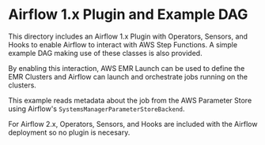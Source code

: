 # Airflow 1.x Plugin and Example DAG

This directory includes an Airflow 1.x Plugin with Operators, Sensors, and Hooks to enable Airflow to interact with AWS Step Functions. A simple example DAG making use of these classes is also provided.

By enabling this interaction, AWS EMR Launch can be used to define the EMR Clusters and Airflow can launch and orchestrate jobs running on the clusters.

This example reads metadata about the job from the AWS Parameter Store using Airflow's `SystemsManagerParameterStoreBackend`.

For Airflow 2.x, Operators, Sensors, and Hooks are included with the Airflow deployment so no plugin is necesary.